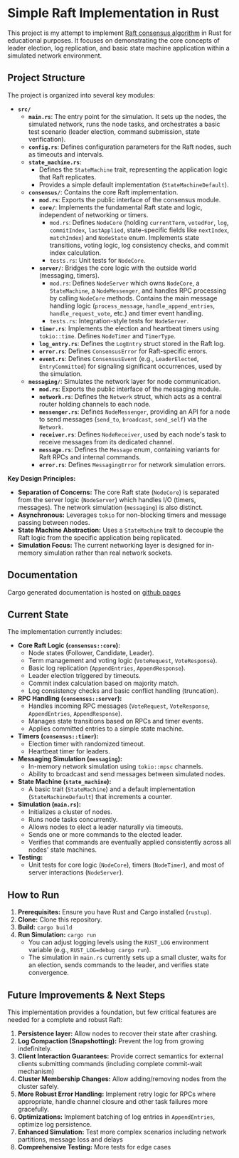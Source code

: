 # Simple Raft Implementation in Rust

This project is my attempt to implement [Raft consensus algorithm](docs/raft.pdf) in Rust for educational purposes. It focuses on demonstrating the core concepts of leader election, log replication, and basic state machine application within a simulated network environment.

## Project Structure

The project is organized into several key modules:

*   **`src/`**
    *   **`main.rs`**: The entry point for the simulation. It sets up the nodes, the simulated network, runs the node tasks, and orchestrates a basic test scenario (leader election, command submission, state verification).
    *   **`config.rs`**: Defines configuration parameters for the Raft nodes, such as timeouts and intervals.
    *   **`state_machine.rs`**:
        *   Defines the `StateMachine` trait, representing the application logic that Raft replicates.
        *   Provides a simple default implementation (`StateMachineDefault`).
    *   **`consensus/`**: Contains the core Raft implementation.
        *   **`mod.rs`**: Exports the public interface of the consensus module.
        *   **`core/`**: Implements the fundamental Raft state and logic, independent of networking or timers.
            *   `mod.rs`: Defines `NodeCore` (holding `currentTerm`, `votedFor`, `log`, `commitIndex`, `lastApplied`, state-specific fields like `nextIndex`, `matchIndex`) and `NodeState` enum. Implements state transitions, voting logic, log consistency checks, and commit index calculation.
            *   `tests.rs`: Unit tests for `NodeCore`.
        *   **`server/`**: Bridges the core logic with the outside world (messaging, timers).
            *   `mod.rs`: Defines `NodeServer` which owns `NodeCore`, a `StateMachine`, a `NodeMessenger`, and handles RPC processing by calling `NodeCore` methods. Contains the main message handling logic (`process_message`, `handle_append_entries`, `handle_request_vote`, etc.) and timer event handling.
            *   `tests.rs`: Integration-style tests for `NodeServer`.
        *   **`timer.rs`**: Implements the election and heartbeat timers using `tokio::time`. Defines `NodeTimer` and `TimerType`.
        *   **`log_entry.rs`**: Defines the `LogEntry` struct stored in the Raft log.
        *   **`error.rs`**: Defines `ConsensusError` for Raft-specific errors.
        *   **`event.rs`**: Defines `ConsensusEvent` (e.g., `LeaderElected`, `EntryCommitted`) for signaling significant occurrences, used by the simulation.
    *   **`messaging/`**: Simulates the network layer for node communication.
        *   **`mod.rs`**: Exports the public interface of the messaging module.
        *   **`network.rs`**: Defines the `Network` struct, which acts as a central router holding channels to each node.
        *   **`messenger.rs`**: Defines `NodeMessenger`, providing an API for a node to send messages (`send_to`, `broadcast`, `send_self`) via the `Network`.
        *   **`receiver.rs`**: Defines `NodeReceiver`, used by each node's task to receive messages from its dedicated channel.
        *   **`message.rs`**: Defines the `Message` enum, containing variants for Raft RPCs and internal commands.
        *   **`error.rs`**: Defines `MessagingError` for network simulation errors.

**Key Design Principles:**

*   **Separation of Concerns:** The core Raft state (`NodeCore`) is separated from the server logic (`NodeServer`) which handles I/O (timers, messages). The network simulation (`messaging`) is also distinct.
*   **Asynchronous:** Leverages `tokio` for non-blocking timers and message passing between nodes.
*   **State Machine Abstraction:** Uses a `StateMachine` trait to decouple the Raft logic from the specific application being replicated.
*   **Simulation Focus:** The current networking layer is designed for in-memory simulation rather than real network sockets.

## Documentation

Cargo generated documentation is hosted on [github pages](https://isserge.github.io/raft/raft/)

## Current State

The implementation currently includes:

*   **Core Raft Logic (`consensus::core`):**
    *   Node states (Follower, Candidate, Leader).
    *   Term management and voting logic (`VoteRequest`, `VoteResponse`).
    *   Basic log replication (`AppendEntries`, `AppendResponse`).
    *   Leader election triggered by timeouts.
    *   Commit index calculation based on majority match.
    *   Log consistency checks and basic conflict handling (truncation).
*   **RPC Handling (`consensus::server`):**
    *   Handles incoming RPC messages (`VoteRequest`, `VoteResponse`, `AppendEntries`, `AppendResponse`).
    *   Manages state transitions based on RPCs and timer events.
    *   Applies committed entries to a simple state machine.
*   **Timers (`consensus::timer`):**
    *   Election timer with randomized timeout.
    *   Heartbeat timer for leaders.
*   **Messaging Simulation (`messaging`):**
    *   In-memory network simulation using `tokio::mpsc` channels.
    *   Ability to broadcast and send messages between simulated nodes.
*   **State Machine (`state_machine`):**
    *   A basic trait (`StateMachine`) and a default implementation (`StateMachineDefault`) that increments a counter.
*   **Simulation (`main.rs`):**
    *   Initializes a cluster of nodes.
    *   Runs node tasks concurrently.
    *   Allows nodes to elect a leader naturally via timeouts.
    *   Sends one or more commands to the elected leader.
    *   Verifies that commands are eventually applied consistently across all nodes' state machines.
*   **Testing:**
    *   Unit tests for core logic (`NodeCore`), timers (`NodeTimer`), and most of server interactions (`NodeServer`).

## How to Run

1.  **Prerequisites:** Ensure you have Rust and Cargo installed (`rustup`).
2.  **Clone:** Clone this repository.
3.  **Build:** `cargo build`
4.  **Run Simulation:** `cargo run`
    *   You can adjust logging levels using the `RUST_LOG` environment variable (e.g., `RUST_LOG=debug cargo run`).
    *   The simulation in `main.rs` currently sets up a small cluster, waits for an election, sends commands to the leader, and verifies state convergence.

## Future Improvements & Next Steps

This implementation provides a foundation, but few critical features are needed for a complete and robust Raft:

1.  **Persistence layer:** Allow nodes to recover their state after crashing.
2.  **Log Compaction (Snapshotting):** Prevent the log from growing indefinitely.
3.  **Client Interaction Guarantees:** Provide correct semantics for external clients submitting commands (including complete commit-wait mechanism)
4.  **Cluster Membership Changes:** Allow adding/removing nodes from the cluster safely.
5.  **More Robust Error Handling:** Implement retry logic for RPCs where appropriate, handle channel closure and other task failures more gracefully.
6.  **Optimizations:** Implement batching of log entries in `AppendEntries`, optimize log persistence.
7.  **Enhanced Simulation:** Test more complex scenarios including network partitions, message loss and delays
8.  **Comprehensive Testing:** More tests for edge cases

